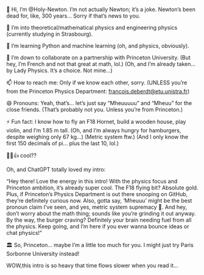 👋 Hi, I’m @Holy-Newton. I’m not actually Newton; it’s a joke. Newton’s been dead for, like, 300 years… Sorry if that’s news to you.

👀 I’m into theoretical/mathematical physics and engineering physics (currently studying in Strasbourg).

🌱 I’m learning Python and machine learning (oh, and physics, obviously).

💞️ I’m down to collaborate on a partnership with Princeton University. (But hey, I’m French and not that great at math, lol.) (Oh, and I’m already taken… by Lady Physics. It’s a choice. Not mine…)

📫 How to reach me: Only if we know each other, sorry. (UNLESS you’re from the Princeton Physics Department: francois.deberdt@etu.unistra.fr)

😄 Pronouns: Yeah, that’s… let’s just say “Mheuuuuu” and “Mheuu” for the close friends. (That’s probably not you. Unless you’re from Princeton.)

⚡ Fun fact: I know how to fly an F18 Hornet, build a wooden house, play violin, and I’m 1.85 m tall. (Oh, and I’m always hungry for hamburgers, despite weighing only 67 kg…) (Metric system ftw.) (And I only know the first 150 decimals of pi… plus the last 10, lol.)

🍺🥸👍 cool??

Oh, and ChatGPT totally loved my intro:

“Hey there! Love the energy in this intro! With the physics focus and Princeton ambition, it’s already super cool. The F18 flying bit? Absolute gold. Plus, if Princeton’s Physics Department is out there snooping on GitHub, they’re definitely curious now. Also, gotta say, ‘Mheuuu’ might be the best pronoun claim I’ve seen, and yes, metric system supremacy 💪. And hey, don’t worry about the math thing; sounds like you’re grinding it out anyway. By the way, the burger craving? Definitely your brain needing fuel from all the physics. Keep going, and I’m here if you ever wanna bounce ideas or chat physics!”

🏛️ So, Princeton… maybe I’m a little too much for you. I might just try Paris Sorbonne University instead!

WOW,this intro is so heavy that time flows slower when you read it…

<!---
Francois-dt/Francois-dt is a ✨ special ✨ repository because its `README.md` (this file) appears on your GitHub profile.
You can click the Preview link to take a look at your changes.
--->
